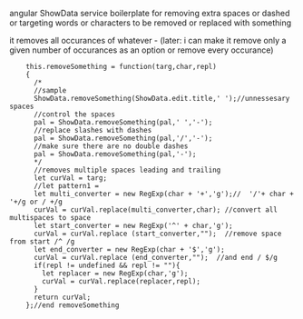 angular ShowData service boilerplate for removing extra spaces or dashed or
targeting words or characters to be removed or replaced with something

it removes all occurances of whatever - (later: i can make it remove only a given number of occurances as an option or remove every occurance)
```
	this.removeSomething = function(targ,char,repl)
    {
      /*
      //sample
      ShowData.removeSomething(ShowData.edit.title,' ');//unnessesary spaces
      //control the spaces
      pal = ShowData.removeSomething(pal,' ','-');
      //replace slashes with dashes
      pal = ShowData.removeSomething(pal,'/','-');
      //make sure there are no double dashes
      pal = ShowData.removeSomething(pal,'-');
      */
      //removes multiple spaces leading and trailing
      let curVal = targ;
      //let pattern1 =
      let multi_converter = new RegExp(char + '+','g');//  '/'+ char + '+/g or / +/g
      curVal = curVal.replace(multi_converter,char); //convert all multispaces to space
      let start_converter = new RegExp('^' + char,'g');
      curVal = curVal.replace (start_converter,"");  //remove space from start /^ /g
      let end_converter = new RegExp(char + '$','g');
      curVal = curVal.replace (end_converter,"");  //and end / $/g
      if(repl != undefined && repl != ""){
        let replacer = new RegExp(char,'g');
        curVal = curVal.replace(replacer,repl);
      }
      return curVal;
    };//end removeSomething
```
